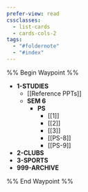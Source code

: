```yaml
---
prefer-view: read
cssclasses:
  - list-cards
  - cards-cols-2
tags:
  - "#foldernote"
  - "#index"
---
```


%% Begin Waypoint %%
- **1-STUDIES**
	- [[Reference PPTs]]
	- **SEM 6**
		- **PS**
			- [[1]]
			- [[2]]
			- [[3]]
			- [[PS-8]]
			- [[PS-9]]
- **2-CLUBS**
- **3-SPORTS**
- **999-ARCHIVE**

%% End Waypoint %%
